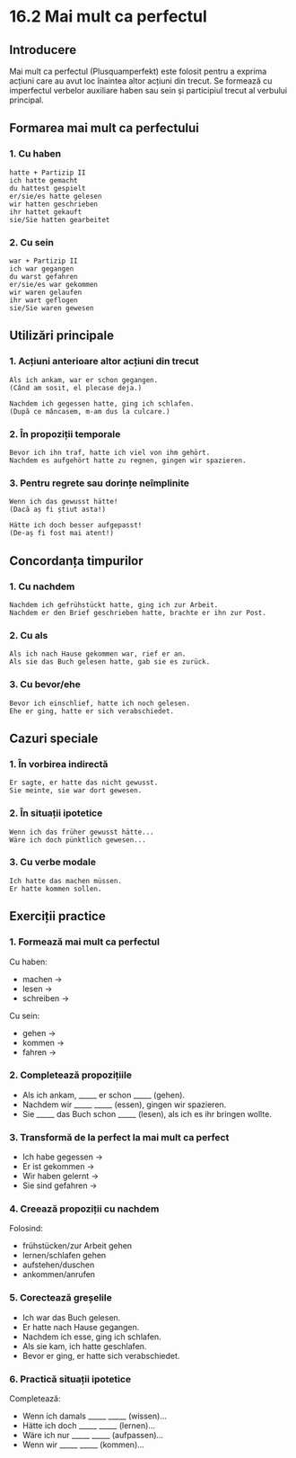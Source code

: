 # 16.2 Mai mult ca perfectul

## Introducere
Mai mult ca perfectul (Plusquamperfekt) este folosit pentru a exprima acțiuni care au avut loc înaintea altor acțiuni din trecut. Se formează cu imperfectul verbelor auxiliare haben sau sein și participiul trecut al verbului principal.

## Formarea mai mult ca perfectului

### 1. Cu haben
```
hatte + Partizip II
ich hatte gemacht
du hattest gespielt
er/sie/es hatte gelesen
wir hatten geschrieben
ihr hattet gekauft
sie/Sie hatten gearbeitet
```

### 2. Cu sein
```
war + Partizip II
ich war gegangen
du warst gefahren
er/sie/es war gekommen
wir waren gelaufen
ihr wart geflogen
sie/Sie waren gewesen
```

## Utilizări principale

### 1. Acțiuni anterioare altor acțiuni din trecut
```
Als ich ankam, war er schon gegangen.
(Când am sosit, el plecase deja.)

Nachdem ich gegessen hatte, ging ich schlafen.
(După ce mâncasem, m-am dus la culcare.)
```

### 2. În propoziții temporale
```
Bevor ich ihn traf, hatte ich viel von ihm gehört.
Nachdem es aufgehört hatte zu regnen, gingen wir spazieren.
```

### 3. Pentru regrete sau dorințe neîmplinite
```
Wenn ich das gewusst hätte!
(Dacă aș fi știut asta!)

Hätte ich doch besser aufgepasst!
(De-aș fi fost mai atent!)
```

## Concordanța timpurilor

### 1. Cu nachdem
```
Nachdem ich gefrühstückt hatte, ging ich zur Arbeit.
Nachdem er den Brief geschrieben hatte, brachte er ihn zur Post.
```

### 2. Cu als
```
Als ich nach Hause gekommen war, rief er an.
Als sie das Buch gelesen hatte, gab sie es zurück.
```

### 3. Cu bevor/ehe
```
Bevor ich einschlief, hatte ich noch gelesen.
Ehe er ging, hatte er sich verabschiedet.
```

## Cazuri speciale

### 1. În vorbirea indirectă
```
Er sagte, er hatte das nicht gewusst.
Sie meinte, sie war dort gewesen.
```

### 2. În situații ipotetice
```
Wenn ich das früher gewusst hätte...
Wäre ich doch pünktlich gewesen...
```

### 3. Cu verbe modale
```
Ich hatte das machen müssen.
Er hatte kommen sollen.
```

## Exerciții practice

### 1. Formează mai mult ca perfectul
Cu haben:
- machen →
- lesen →
- schreiben →

Cu sein:
- gehen →
- kommen →
- fahren →

### 2. Completează propozițiile
- Als ich ankam, _____ er schon _____ (gehen).
- Nachdem wir _____ _____ (essen), gingen wir spazieren.
- Sie _____ das Buch schon _____ (lesen), als ich es ihr bringen wollte.

### 3. Transformă de la perfect la mai mult ca perfect
- Ich habe gegessen →
- Er ist gekommen →
- Wir haben gelernt →
- Sie sind gefahren →

### 4. Creează propoziții cu nachdem
Folosind:
- frühstücken/zur Arbeit gehen
- lernen/schlafen gehen
- aufstehen/duschen
- ankommen/anrufen

### 5. Corectează greșelile
- Ich war das Buch gelesen.
- Er hatte nach Hause gegangen.
- Nachdem ich esse, ging ich schlafen.
- Als sie kam, ich hatte geschlafen.
- Bevor er ging, er hatte sich verabschiedet.

### 6. Practică situații ipotetice
Completează:
- Wenn ich damals _____ _____ (wissen)...
- Hätte ich doch _____ _____ (lernen)...
- Wäre ich nur _____ _____ (aufpassen)...
- Wenn wir _____ _____ (kommen)...
